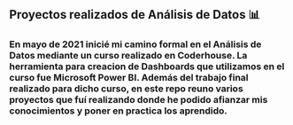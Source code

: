 ## Proyectos realizados de Análisis de Datos 📊
### En mayo de 2021 inicié mi camino formal en el Análisis de Datos mediante un curso realizado en Coderhouse. La herramienta para creacion de Dashboards que utilizamos en el curso fue Microsoft Power BI. Además del trabajo final realizado para dicho curso, en este repo reuno varios proyectos que fuí realizando donde he podido afianzar mis conocimientos y poner en practica los aprendido.
